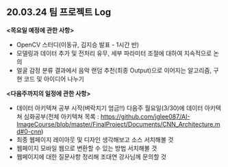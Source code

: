 ## 20.03.24 팀 프로젝트 Log

**<목요일 예정에 관한 사항>**

- OpenCV 스터디(이동규, 김지승 발표 - 1시간 반)
- 모델링과 데이터 추가 및 전처리 유무, 세부 파라미터 조절에 대하여 지속적으로 논의
- 얼굴 감정 분류 결과에서 음악 랜덤 추천(최종 Output)으로 이어지는 알고리즘, 구현 코드 및 아이디어 나누기



**<다음주까지의 일정에 관한 사항>**

- 데이터 아키텍쳐 공부 시작(벼락치기 엄금!!) 
  다음주 월요일(3/30)에 데이터 아키텍쳐 심화공부(전체 아키텍쳐 목록 : https://github.com/jglee087/AI-ImageCourse/blob/master/FinalProject/Documents/CNN_Architecture.md#0-cnn)
- 최종 웹페이지 레이아웃 및 디자인 생각해보고 소스 서치해볼 것
- 웹페이지 모바일 웹으로 변환할 수 있는 방법 서치해볼 것
- 웹페이지에 대한 질문사항 정리해 조대연 강사님께 문의할 것